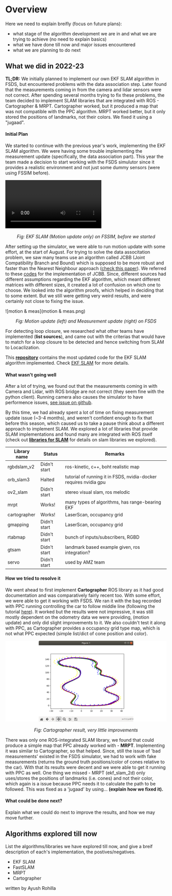 # Overview
Here we need to explain breifly (focus on future plans):

- what stage of the algorithm development we are in and what we are trying to achieve (no need to explain basics)
- what we have done till now and major issues encountered
- what we are planning to do next

## What we did in 2022-23

**TL;DR:** We initially planned to implement our own EKF SLAM algorithm in FSDS, but encountered problems with the data association step. Later found that the measurements coming in from the camera and lidar sensors were not correct. After spending several months trying to fix these problems, the team decided to implement SLAM libraries that are integrated with ROS - Cartographer & MRPT. Cartographer worked, but it produced a map that was not compatible with the PPC algorithm. MRPT worked better, but it only stored the positions of landmarks, not their colors. We fixed it using a "jugaad".

#### Initial Plan 

We started to continue with the previous year's work, implementing the EKF SLAM algorithm. We were having some trouble implementing the measurement update (specifically, the data association part). This year the team made a decision to start working with the FSDS simulutor since it provides a realistic environment and not just some dummy sensors (were using FSSIM before).

![type:video](fastslam-fssim-trimmed.webm)
<br>
*<center>Fig: EKF SLAM (Motion update only) on FSSIM, before we started</center>*

After setting up the simulator, we were able to run motion update with some effort, at the start of August. For trying to solve the data associtation problem, we saw many teams use an algorithm called JCBB (Joint Compatibility Branch and Bound) which is supposed to be more robust and faster than the Nearest Neighbour approach ([check this paper](https://web.mit.edu/2.166/www/handouts/Neira_TRA_2001.pdf)). We referred to these [codes](https://github.com/ayrmoney/SLAM-by-J.-Neira) for the implementation of JCBB. Since, different sources had different assumptions regarding the EKF algorithm, which meant different matrices with different sizes, it created a lot of confusion on which one to choose. We looked into the algorithm proofs, which helped in deciding that to some extent. But we still were getting very weird results, and were certainly not close to fixing the issue.

![motion & meas](motion & meas.png)
*<center>Fig: Motion update (left) and Measurement update (right) on FSDS</center>*

For detecting loop closure, we researched what other teams have implemented (**list sources**), and came out with the criterias that would have to match for a loop closure to be detected and hence switching from SLAM to Locaclization.

This **[repository](https://github.com/dv-software-22-23/slam/tree/FSDS_EKF_PPC_Fusion)** contains the most updated code for the EKF SLAM algorithm implemented. Check [EKF SLAM](ekf_slam.md) for more details.

#### What wasn't going well

After a lot of trying, we found out that the measurements coming in with Camera and Lidar, with ROS bridge are not correct (they seem fine with the python client). Running camera also causes the simulator to have performence issues, [see issue on github](https://github.com/FS-Driverless/Formula-Student-Driverless-Simulator/issues/292). 

By this time, we had already spent a lot of time on fixing measurement update issue (~3-4 months), and weren't confident enough to fix that before this season, which caused us to take a pause think about a different approach to implement SLAM. We explored a lot of libraries that provide SLAM implementations and found many are integrated with ROS itself (check out **[libraries for SLAM](https://www.notion.so/ayrmoney/074538d9292a4b3daaf3b22b06ab1cec?v=60693a31d0b9473c93a860b24671c1cd&pvs=4)** for details on slam libraries we explored).


| Library name      | Status | Remarks |
| ----------- | ----------- | -------- |
| rgbdslam_v2      | Didn't start       | ros-kinetic, c++, boht realistic map |
| orb_slam3   | Halted        | tutorial of running it in FSDS, nvidia-docker requires nvidia gpu |
| ov2_slam   | Didn't start        | stereo visual slam, ros melodic |
| mrpt   | Works!        | many types of algorithms, has range-bearing EKF |
| cartographer   | Works!        | LaserScan, occupancy grid |
| gmapping   | Didn't start        | LaserScan, occupancy grid |
| rtabmap   | Didn't start        | bunch of inputs/subscribers, RGBD |
| gtsam   | Didn't start        | landmark based example given, ros integration? |
| servo   | Didn't start        | used by AMZ team |

#### How we tried to resolve it

We went ahead to first implement **Cartographer** ROS library as it had good documentation and was comparatively fairly recent too. With some effort, we were able to get it working with FSDS. We ran it with the bag recorded with PPC running controlling the car to follow middle line (following the tutorial [here](https://google-cartographer-ros.readthedocs.io/en/latest/your_bag.html)). It worked but the results were not impressive, it was still mostly dependent on the odometry data we were providing, (motion update) and only did slight improvements to it. We also couldn't test it along with PPC, as Cartographer provides a occupancy grid type map, which is not what PPC expected (simple list/dict of cone position and color).

![cartographer](cartographer.png)
*<center>Fig: Cartographer result, very little improvements</center>*

There was only one ROS-integrated SLAM library, we found that could produce a simple map that PPC already worked with - **MRPT**. Implementing it was similar to Cartographer, so that helped. Since, still the issue of 'bad measurements' existed in the FSDS simulator, we had to work with fake measurements (returns the ground truth positions/color of cones relative to the car). With that its results were decent and we were able to get it running with PPC as well. One thing we missed - MRPT (ekf_slam_2d) only uses/stores the positions of landmarks (i.e. cones) and not their color, which again is a issue because PPC needs it to calculate the path to be followed. This was fixed as a 'jugaad' by using... **(explain how we fixed it).**

#### What could be done next?
Explain what we could do next to improve the results, and how we may move further.

## Algorithms explored till now
List the algorithms/libraries we have explored till now, and give a breif description of each's implementation, the postives/negatives.

- EKF SLAM
- FastSLAM
- MRPT
- Cartographer

written by Ayush Rohilla